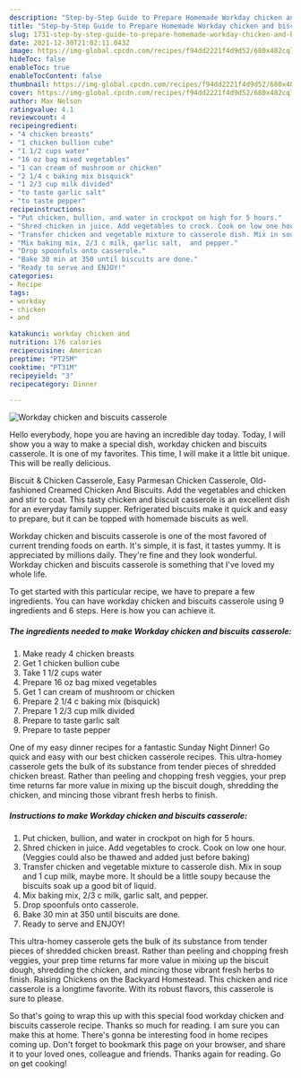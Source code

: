 ```yaml
---
description: "Step-by-Step Guide to Prepare Homemade Workday chicken and biscuits casserole"
title: "Step-by-Step Guide to Prepare Homemade Workday chicken and biscuits casserole"
slug: 1731-step-by-step-guide-to-prepare-homemade-workday-chicken-and-biscuits-casserole
date: 2021-12-30T21:02:11.043Z
image: https://img-global.cpcdn.com/recipes/f94dd2221f4d9d52/680x482cq70/workday-chicken-and-biscuits-casserole-recipe-main-photo.jpg
hideToc: false
enableToc: true
enableTocContent: false
thumbnail: https://img-global.cpcdn.com/recipes/f94dd2221f4d9d52/680x482cq70/workday-chicken-and-biscuits-casserole-recipe-main-photo.jpg
cover: https://img-global.cpcdn.com/recipes/f94dd2221f4d9d52/680x482cq70/workday-chicken-and-biscuits-casserole-recipe-main-photo.jpg
author: Max Nelson
ratingvalue: 4.1
reviewcount: 4
recipeingredient:
- "4 chicken breasts"
- "1 chicken bullion cube"
- "1 1/2 cups water"
- "16 oz bag mixed vegetables"
- "1 can cream of mushroom or chicken"
- "2 1/4 c baking mix bisquick"
- "1 2/3 cup milk divided"
- "to taste garlic salt"
- "to taste pepper"
recipeinstructions:
- "Put chicken, bullion, and water in crockpot on high for 5 hours."
- "Shred chicken in juice. Add vegetables to crock. Cook on low one hour. (Veggies could also be thawed and added just before baking)"
- "Transfer chicken and vegetable mixture to casserole dish. Mix in soup and 1 cup milk, maybe more. It should be a little soupy because the biscuits soak up a good bit of liquid."
- "Mix baking mix, 2/3 c milk, garlic salt,  and pepper."
- "Drop spoonfuls onto casserole."
- "Bake 30 min at 350 until biscuits are done."
- "Ready to serve and ENJOY!"
categories:
- Recipe
tags:
- workday
- chicken
- and

katakunci: workday chicken and 
nutrition: 176 calories
recipecuisine: American
preptime: "PT25M"
cooktime: "PT31M"
recipeyield: "3"
recipecategory: Dinner

---
```



![Workday chicken and biscuits casserole](https://img-global.cpcdn.com/recipes/f94dd2221f4d9d52/680x482cq70/workday-chicken-and-biscuits-casserole-recipe-main-photo.jpg)

Hello everybody, hope you are having an incredible day today. Today, I will show you a way to make a special dish, workday chicken and biscuits casserole. It is one of my favorites. This time, I will make it a little bit unique. This will be really delicious.

Biscuit & Chicken Casserole, Easy Parmesan Chicken Casserole, Old-fashioned Creamed Chicken And Biscuits. Add the vegetables and chicken and stir to coat. This tasty chicken and biscuit casserole is an excellent dish for an everyday family supper. Refrigerated biscuits make it quick and easy to prepare, but it can be topped with homemade biscuits as well.

Workday chicken and biscuits casserole is one of the most favored of current trending foods on earth. It's simple, it is fast, it tastes yummy. It is appreciated by millions daily. They're fine and they look wonderful. Workday chicken and biscuits casserole is something that I've loved my whole life.


To get started with this particular recipe, we have to prepare a few ingredients. You can have workday chicken and biscuits casserole using 9 ingredients and 6 steps. Here is how you can achieve it.

<!--inarticleads1-->

##### The ingredients needed to make Workday chicken and biscuits casserole:

1. Make ready 4 chicken breasts
1. Get 1 chicken bullion cube
1. Take 1 1/2 cups water
1. Prepare 16 oz bag mixed vegetables
1. Get 1 can cream of mushroom or chicken
1. Prepare 2 1/4 c baking mix (bisquick)
1. Prepare 1 2/3 cup milk divided
1. Prepare to taste garlic salt
1. Prepare to taste pepper


One of my easy dinner recipes for a fantastic Sunday Night Dinner! Go quick and easy with our best chicken casserole recipes. This ultra-homey casserole gets the bulk of its substance from tender pieces of shredded chicken breast. Rather than peeling and chopping fresh veggies, your prep time returns far more value in mixing up the biscuit dough, shredding the chicken, and mincing those vibrant fresh herbs to finish. 

<!--inarticleads2-->

##### Instructions to make Workday chicken and biscuits casserole:

1. Put chicken, bullion, and water in crockpot on high for 5 hours.
1. Shred chicken in juice. Add vegetables to crock. Cook on low one hour. (Veggies could also be thawed and added just before baking)
1. Transfer chicken and vegetable mixture to casserole dish. Mix in soup and 1 cup milk, maybe more. It should be a little soupy because the biscuits soak up a good bit of liquid.
1. Mix baking mix, 2/3 c milk, garlic salt,  and pepper.
1. Drop spoonfuls onto casserole.
1. Bake 30 min at 350 until biscuits are done.
1. Ready to serve and ENJOY!

This ultra-homey casserole gets the bulk of its substance from tender pieces of shredded chicken breast. Rather than peeling and chopping fresh veggies, your prep time returns far more value in mixing up the biscuit dough, shredding the chicken, and mincing those vibrant fresh herbs to finish. Raising Chickens on the Backyard Homestead. This chicken and rice casserole is a longtime favorite. With its robust flavors, this casserole is sure to please. 

So that's going to wrap this up with this special food workday chicken and biscuits casserole recipe. Thanks so much for reading. I am sure you can make this at home. There's gonna be interesting food in home recipes coming up. Don't forget to bookmark this page on your browser, and share it to your loved ones, colleague and friends. Thanks again for reading. Go on get cooking!
